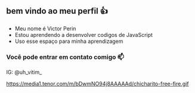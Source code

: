 ## bem vindo ao meu perfil 👍

- Meu nome é Victor Perin
- Estou aprendendo a desenvolver codigos de JavaScript
- Uso esse espaço para minha aprendizagem


### Você pode entrar em contato comigo 📫

IG: @uh_vitim_

https://media1.tenor.com/m/bDwmNO94j8AAAAAd/chicharito-free-fire.gif
